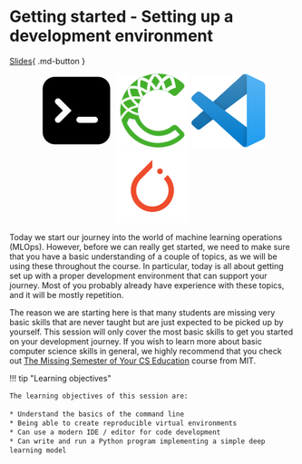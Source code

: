 # Getting started - Setting up a development environment

[Slides](../slides/Deep%20Learning%20software.pdf){ .md-button }

<p align="center">
<img src="../figures/icons/terminal.png" width="130">
<img src="../figures/icons/conda.png" width="130">
<img src="../figures/icons/vscode.png" width="130">
<img src="../figures/icons/pytorch.png" width="130">
</p>

Today we start our journey into the world of machine learning operations (MLOps). However, before we can really get
started, we need to make sure that you have a basic understanding of a couple of topics, as we will be using these
throughout the course. In particular, today is all about getting set up with a proper development environment that can
support your journey. Most of you probably already have experience with these topics, and it will be mostly repetition.

The reason we are starting here is that many students are missing very basic skills that are never taught but are just
expected to be picked up by yourself. This session will only cover the most basic skills to get you started on your
development journey. If you wish to learn more about basic computer science skills in general, we highly recommend that
you check out [The Missing Semester of Your CS Education](https://missing.csail.mit.edu/) course from MIT.

!!! tip "Learning objectives"

    The learning objectives of this session are:

    * Understand the basics of the command line
    * Being able to create reproducible virtual environments
    * Can use a modern IDE / editor for code development
    * Can write and run a Python program implementing a simple deep learning model
